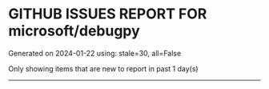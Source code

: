 
# GITHUB ISSUES REPORT FOR microsoft/debugpy


Generated on 2024-01-22 using: stale=30, all=False


Only showing items that are new to report in past 1 day(s)


---
